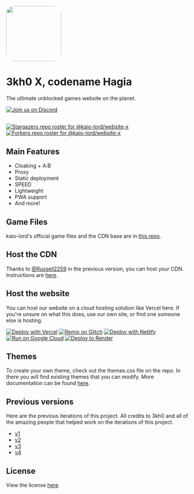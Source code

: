 <p align="left">
<kbd>
<img style="border-radius:20px" height="150px" src="images/logo2.avif">
</kbd>
</p>
<h1 align="left">3kh0 X, codename Hagia </h1>
<p align="left">The ultimate unblocked games website on the planet.</p>

[![Join us on Discord](https://invidget.switchblade.xyz/wv6huJAwEv?theme=dark)](https://discord.com/invite/echodev-971769908205604864)


## 
[![Stargazers repo roster for @kaio-lord/website-x](https://reporoster.com/stars/dark/kaio-lord/website-x)](https://github.com/kaio-lord/website-x/stargazers)
[![Forkers repo roster for @kaio-lord/website-x](https://reporoster.com/forks/dark/kaio-lord/website-x)](https://github.com/kaio-lord/website-x/network/members)


## Main Features

- Cloaking + A:B
- Proxy
- Static deployment
- SPEED
- Lightweight
- PWA support
- And more!


## Game Files

kaio-lord's official game files and the CDN base are in [this repo](https://gitlab.com/kaioxdev/legacy-assets).

## Host the CDN

Thanks to [@Russell2259](https://github.com/Russell2259/) in the previous version,  you can host your CDN. Instructions are [here](https://3kh0.gitbook.io/wiki/create-a-cdn-server-for-3kh0).

## Host the website

You can host our website on a cloud hosting solution like Vercel here. If you're unsure on what this does, use our own site, or find one someone else is hosting. <br>


[![Deploy with Vercel](https://binbashbanana.github.io/deploy-buttons/buttons/remade/vercel.svg)](https://vercel.com/new/clone?repository-url=https%3A%2F%2Fgithub.com%2Fkaio-lord%2Fwebsite-x) 
[![Remix on Glitch](https://binbashbanana.github.io/deploy-buttons/buttons/remade/glitch.svg)](https://glitch.com/edit/#!/import/github/kaio-lord/website-x)
[![Deploy with Netlify](https://binbashbanana.github.io/deploy-buttons/buttons/remade/netlify.svg)](https://app.netlify.com/start/deploy?repository=https://github.com/kaio-lord/website-x)
[![Run on Google Cloud](https://binbashbanana.github.io/deploy-buttons/buttons/remade/googlecloud.svg)](https://deploy.cloud.run/?git_repo=https://github.com/kaio-lord/website-x)
[![Deploy to Render](https://binbashbanana.github.io/deploy-buttons/buttons/remade/render.svg)](https://render.com/deploy?repo=https://github.com/kaio-lord/website-x)

## Themes 

To create your own theme, check out the themes.css file on the repo. In there you will find existing themes that you can modify. More documentation can be found [here](http://3kh0.gitbook.io/wiki/create-theme-code).



## Previous versions

Here are the previous iterations of this project. All credits to 3kh0 and all of the amazing people that helped work on the iterations of this project.

- [v1](https://github.com/3kh0/website-v1)
- [v2](https://github.com/3kh0/website-v2)
- [v3](https://github.com/3kh0/website-v3)
- [v4](https://gitlab.com/3kh0/website-v4)

## License
View the license [here](LICENSE.txt).



